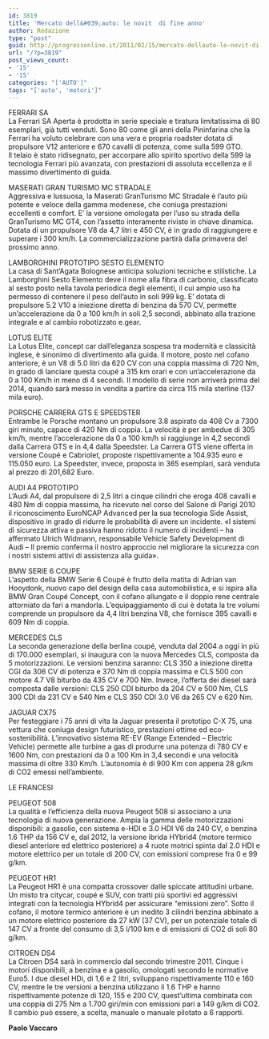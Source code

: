 ```yaml
---
id: 3819
title: 'Mercato dell&#039;auto: le novit  di fine anno'
author: Redazione
type: "post"
guid: http://progressonline.it/2011/02/15/mercato-dellauto-le-novit-di-fine-anno/
url: "/?p=3819"
post_views_count:
- '15'
- '15'
categories: "['AUTO']"
tags: "['auto', 'motori']"
---
```


FERRARI SA  
La Ferrari SA Aperta è prodotta in serie speciale e tiratura limitatissima di 80 esemplari, già tutti venduti. Sono 80 come gli anni della Pininfarina che la Ferrari ha voluto celebrare con una vera e propria roadster dotata di propulsore V12 anteriore e 670 cavalli di potenza, come sulla 599 GTO.  
Il telaio è stato ridisegnato, per accorpare allo spirito sportivo della 599 la tecnologia Ferrari più avanzata, con prestazioni di assoluta eccellenza e il massimo divertimento di guida.

MASERATI GRAN TURISMO MC STRADALE  
Aggressiva e lussuosa, la Maserati GranTurismo MC Stradale è l’auto più potente e veloce della gamma modenese, che coniuga prestazioni eccellenti e comfort. E’ la versione omologata per l’uso su strada della GranTurismo MC GT4, con l’assetto interamente rivisto in chiave dinamica. Dotata di un propulsore V8 da 4,7 litri e 450 CV, è in grado di raggiungere e superare i 300 km/h. La commercializzazione partirà dalla primavera del prossimo anno.

LAMBORGHINI PROTOTIPO SESTO ELEMENTO  
La casa di Sant’Agata Bolognese anticipa soluzioni tecniche e stilistiche. La Lamborghini Sesto Elemento deve il nome alla fibra di carbonio, classificato al sesto posto nella tavola periodica degli elementi, il cui ampio uso ha permesso di contenere il peso dell’auto in soli 999 kg. E’ dotata di propulsore 5.2 V10 a iniezione diretta di benzina da 570 CV, permette un’accelerazione da 0 a 100 km/h in soli 2,5 secondi, abbinato alla trazione integrale e al cambio robotizzato e.gear.

LOTUS ELITE  
La Lotus Elite, concept car dall’eleganza sospesa tra modernità e classicità inglese, è sinonimo di divertimento alla guida. Il motore, posto nel cofano anteriore, è un V8 di 5.0 litri da 620 CV con una coppia massima di 720 Nm, in grado di lanciare questa coupé a 315 km orari e con un’accelerazione da 0 a 100 Km/h in meno di 4 secondi. Il modello di serie non arriverà prima del 2014, quando sarà messo in vendita a partire da circa 115 mila sterline (137 mila euro).

PORSCHE CARRERA GTS E SPEEDSTER  
Entrambe le Porsche montano un propulsore 3.8 aspirato da 408 Cv a 7300 giri minuto, capace di 420 Nm di coppia. La velocità è per ambedue di 305 km/h, mentre l’accelerazione da 0 a 100 km/h si raggiunge in 4,2 secondi dalla Carrera GTS e in 4,4 dalla Speedster. La Carrera GTS viene offerta in versione Coupé e Cabriolet, proposte rispettivamente a 104.935 euro e 115.050 euro. La Speedster, invece, proposta in 365 esemplari, sarà venduta al prezzo di 201,682 Euro.

AUDI A4 PROTOTIPO  
L’Audi A4, dal propulsore di 2,5 litri a cinque cilindri che eroga 408 cavalli e 480 Nm di coppia massima, ha ricevuto nel corso del Salone di Parigi 2010 il riconoscimento EuroNCAP Advanced per la sua tecnologia Side Assist, dispositivo in grado di ridurre le probabilità di avere un incidente. «I sistemi di sicurezza attiva e passiva hanno ridotto il numero di incidenti – ha affermato Ulrich Widmann, responsabile Vehicle Safety Development di Audi – Il premio conferma il nostro approccio nel migliorare la sicurezza con i nostri sistemi attivi di assistenza alla guida».

BMW SERIE 6 COUPE  
L’aspetto della BMW Serie 6 Coupé è frutto della matita di Adrian van Hooydonk, nuovo capo del design della casa automobilistica, e si ispira alla BMW Gran Coupé Concept, con il cofano allungato e il doppio rene centrale attorniato da fari a mandorla. L’equipaggiamento di cui è dotata la tre volumi comprende un propulsore da 4,4 litri benzina V8, che fornisce 395 cavalli e 609 Nm di coppia.

MERCEDES CLS  
La seconda generazione della berlina coupé, venduta dal 2004 a oggi in più di 170.000 esemplari, si inaugura con la nuova Mercedes CLS, composta da 5 motorizzazioni. Le versioni benzina saranno: CLS 350 a iniezione diretta CGI da 306 CV di potenza e 370 Nm di coppia massima e CLS 500 con motore 4.7 V8 biturbo da 435 CV e 700 Nm. Invece, l’offerta dei diesel sarà composta dalle versioni: CLS 250 CDI biturbo da 204 CV e 500 Nm, CLS 300 CDI da 231 CV e 540 Nm e CLS 350 CDI 3.0 V6 da 265 CV e 620 Nm.

JAGUAR CX75  
Per festeggiare i 75 anni di vita la Jaguar presenta il prototipo C-X 75, una vettura che coniuga design futuristico, prestazioni ottime ed eco-sostenibilità. L’innovativo sistema RE-EV (Range Extended – Electric Vehicle) permette alle turbine a gas di produrre una potenza di 780 CV e 1600 Nm, con prestazioni da 0 a 100 Km in 3,4 secondi e una velocità massima di oltre 330 Km/h. L’autonomia è di 900 Km con appena 28 g/km di CO2 emessi nell’ambiente.

LE FRANCESI

PEUGEOT 508  
La qualità e l’efficienza della nuova Peugeot 508 si associano a una tecnologia di nuova generazione. Ampia la gamma delle motorizzazioni disponibili: a gasolio, con sistema e-HDI e 3.0 HDI V6 da 240 CV, o benzina 1.6 THP da 156 CV e, dal 2012, la versione ibrida HYbrid4 (motore termico diesel anteriore ed elettrico posteriore) a 4 ruote motrici spinta dal 2.0 HDI e motore elettrico per un totale di 200 CV, con emissioni comprese fra 0 e 99 g/km.

PEUGEOT HR1  
La Peugeot HR1 è una compatta crossover dalle spiccate attitudini urbane. Un misto tra citycar, coupé e SUV, con tratti più sportivi ed aggressivi integrati con la tecnologia HYbrid4 per assicurare “emissioni zero”. Sotto il cofano, il motore termico anteriore è un inedito 3 cilindri benzina abbinato a un motore elettrico posteriore da 27 kW (37 CV), per un potenziale totale di 147 CV a fronte del consumo di 3,5 l/100 km e di emissioni di CO2 di soli 80 g/km.

CITROEN DS4  
La Citroen DS4 sarà in commercio dal secondo trimestre 2011. Cinque i motori disponibili, a benzina e a gasolio, omologati secondo le normative Euro5. I due diesel HDi, di 1,6 e 2 litri, sviluppano rispettivamente 110 e 160 CV, mentre le tre versioni a benzina utilizzano il 1.6 THP e hanno rispettivamente potenze di 120, 155 e 200 CV, quest’ultima combinata con una coppia di 275 Nm a 1.700 giri/min con emissioni pari a 149 g/km di CO2. Il cambio può essere, a scelta, manuale o manuale pilotato a 6 rapporti.

**Paolo Vaccaro**
